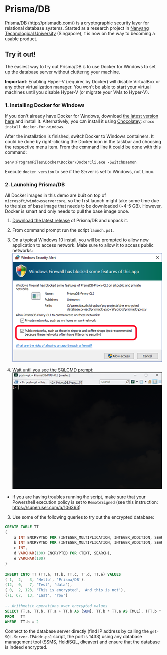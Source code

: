 # Prisma/DB
[Prisma/DB](http://prismadb.com/) (http://prismadb.com/) is a cryptographic security layer for relational database systems.
Started as a research project in [Nanyang Technological University](http://www.ntu.edu.sg/Pages/home.aspx) (Singapore), it is now on the way to becoming a usable product.

## Try it out!
The easiest way to try out Prisma/DB is to use Docker for Windows to set up the database server without cluttering your machine.

**Important**: Enabling Hyper-V (required by Docker) will disable VirtualBox or any other virtualization manager.
You won't be able to start your virtual machines until you disable Hyper-V (or migrate your VMs to Hyper-V).

### 1. Installing Docker for Windows
If you don't already have Docker for Windows, download [the latest version here](https://download.docker.com/win/stable/InstallDocker.msi) and install it.
Alternatively, you can install it using [Chocolatey](https://chocolatey.org/): `choco install docker-for-windows`.

After the installation is finished, switch Docker to Windows containers.
It could be done by right-clicking the Docker icon in the taskbar and choosing the respective menu item.
From the command line it could be done with this command:

`$env:ProgramFiles\Docker\Docker\DockerCli.exe -SwitchDaemon`

Execute `docker version` to see if the Server is set to Windows, not Linux.

### 2. Launching Prisma/DB

All Docker images in this demo are built on top of `microsoft/windowsservercore`, so the first launch might take some time due to the size of base image that needs to be downloaded (~4-5 GB).
However, Docker is smart and only needs to pull the base image once.

1. [Download the latest release](https://github.com/PrismaDB/PrismaDB/releases) of Prisma/DB and unpack it.

2. From command prompt run the script `launch.ps1`.

3. On a typical Windows 10 install, you will be prompted to allow new application to access network. Make sure to allow it to access public networks:
![](https://raw.githubusercontent.com/PrismaDB/PrismaDB/master/img/firewall.png)

4. Wait until you see the SQLCMD prompt:
![](https://raw.githubusercontent.com/PrismaDB/PrismaDB/master/img/sqlcmd.gif)
 * If you are having troubles running the script, make sure that your Powershell execution policy is set to `RemoteSigned` (see this instruction: https://superuser.com/a/106363)

3. Use some of the following queries to try out the encrypted database:

```SQL
CREATE TABLE TT
(
	a INT ENCRYPTED FOR (INTEGER_MULTIPLICATION, INTEGER_ADDITION, SEARCH),
	b INT ENCRYPTED FOR (INTEGER_MULTIPLICATION, INTEGER_ADDITION, SEARCH),
	c INT,
	d VARCHAR(100) ENCRYPTED FOR (TEXT, SEARCH),
	e VARCHAR(100)
)

INSERT INTO TT (TT.a, TT.b, TT.c, TT.d, TT.e) VALUES
( 1,  2,   3, 'Hello', 'Prisma/DB'),
(12,  0,   7, 'Test', 'data'),
( 0,  2, 123, 'This is encrypted', 'And this is not'),
(71, 67,  13, 'Last', 'row')

-- Arithmetic operations over encrypted values
SELECT TT.a, TT.b, TT.a + TT.b AS [SUM], TT.b * TT.a AS [MUL], (TT.b * TT.a) + TT.b AS [EXPR]
FROM   TT
WHERE  TT.b = 2
```

Connect to the database server directly (find IP address by calling the `get-SQL-Server-IPAddr.ps1` script, the port is 1433) using any database management tool (SSMS, HeidiSQL, dbeaver) and ensure that the database is indeed encrypted.
